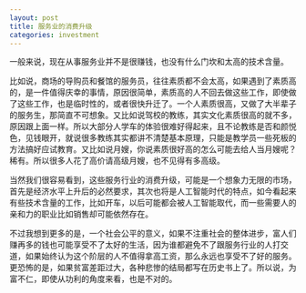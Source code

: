 ```yaml
---
layout: post
title: 服务业的消费升级
categories: investment
---
```


一般来说，现在从事服务业并不是很赚钱，也没有什么门坎和太高的技术含量。

比如说，商场的导购员和餐馆的服务员，往往素质都不会太高，如果遇到了素质高的，是一件值得庆幸的事情，原因很简单，素质高的人不回去做这些工作，即使做了这些工作，也是临时性的，或者很快升迁了。一个人素质很高，又做了大半辈子的服务生，那简直不可想象。又比如说驾校的教练，其实文化素质很高的就不多，原因跟上面一样。所以大部分人学车的体验很难好得起来，且不论教练是否和颜悦色，见钱眼开，就说很多教练其实都讲不清楚基本原理，只能是教学员一些死板的方法搞好应试教育。又比如说月嫂，你说素质很好高的怎么可能去给人当月嫂呢？稀有。所以很多人花了高价请高级月嫂，也不见得有多高级。

当然我们很容易看到，这些服务行业的消费升级，可能是一个想象力无限的市场，首先是经济水平上升后的必然要求，其次也将是人工智能时代的特点，如今看起来有些技术含量的工作，比如开车，以后可能都会被人工智能取代，而一些需要人的亲和力的职业比如销售却可能依然存在。

不过我想到更多的是，一个社会公平的意义，如果不注重社会的整体进步，富人们赚再多的钱也可能享受不了太好的生活，因为谁都避免不了跟服务行业的人打交道，如果始终认为这个阶层的人不值得拿高工资，那么永远也享受不了好的服务。更恐怖的是，如果贫富差距过大，各种悲惨的结局都写在历史书上了。所以说，为富不仁，即使从功利的角度来看，也是不对的。